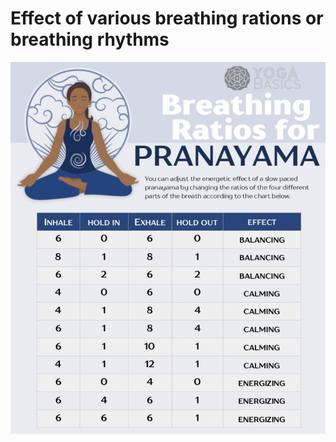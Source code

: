 # Effect of various breathing rations or breathing rhythms 

![](media/cleanshot_2024-05-08-at-17-18-51@2x.png)
